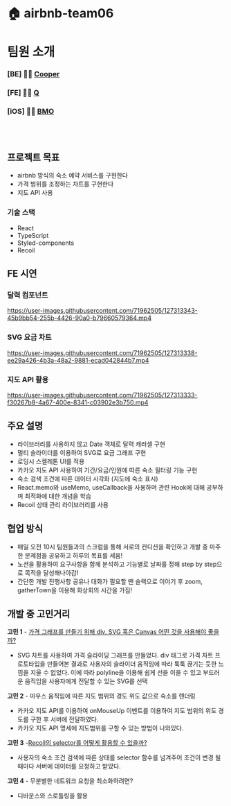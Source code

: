 # 🏠 airbnb-team06

# 팀원 소개

### [BE] 🧑‍💻 [Cooper](https://github.com/pbg0205)

### [FE] 🧑‍💻 [Q](https://github.com/somedaycode)

### [iOS] 🧑‍💻 [BMO](https://github.com/BMO5)

<br><br>

## 프로젝트 목표

- airbnb 방식의 숙소 예약 서비스를 구현한다
- 가격 범위를 조정하는 차트를 구현한다
- 지도 API 사용

### 기술 스택

- React
- TypeScript
- Styled-components
- Recoil

## FE 시연

### 달력 컴포넌트

https://user-images.githubusercontent.com/71962505/127313343-45b9bb54-255b-4426-90a0-b79660579364.mp4

### SVG 요금 차트

https://user-images.githubusercontent.com/71962505/127313338-ee29a426-4b3a-48a2-9881-ecad042844b7.mp4

### 지도 API 활용

https://user-images.githubusercontent.com/71962505/127313333-f30267b8-4a67-400e-8341-c03902e3b750.mp4

## 주요 설명

- 라이브러리를 사용하지 않고 Date 객체로 달력 캐러셀 구현
- 멀티 슬라이더를 이용하여 SVG로 요금 그래프 구현
- 로딩시 스켈레톤 UI를 적용
- 카카오 지도 API 사용하여 기간/요금/인원에 따른 숙소 필터링 기능 구현
- 숙소 검색 조건에 따른 데이터 시각화 (지도에 숙소 표시)
- React.memo와 useMemo, useCallback을 사용하며 관련 Hook에 대해 공부하며 최적화에 대한 개념을 학습
- Recoil 상태 관리 라이브러리를 사용

## 협업 방식

- 매일 오전 10시 팀원들과의 스크럼을 통해 서로의 컨디션을 확인하고 개발 중 마주한 문제점을 공유하고 하루의 목표를 세움!
- 노션을 활용하여 요구사항을 함께 분석하고 기능별로 날짜를 정해 step by step으로 목적을 달성해나아감!
- 간단한 개발 진행사항 공유나 대화가 필요할 땐 슬랙으로 이야기 후 zoom, gatherTown을 이용해 화상회의 시간을 가짐!

## 개발 중 고민거리

**고민 1** - [가격 그래프를 만들기 위해 div, SVG 혹은 Canvas 어떤 것을 사용해야 좋을까?](https://github.com/somedaycode/airbnb/wiki/%EA%B0%80%EA%B2%A9-%EA%B7%B8%EB%9E%98%ED%94%84%EB%A5%BC-%EB%A7%8C%EB%93%A4%EA%B8%B0-%EC%9C%84%ED%95%B4-div,-SVG-%ED%98%B9%EC%9D%80-Canvas-%EC%96%B4%EB%96%A4-%EA%B2%83%EC%9D%84-%EC%82%AC%EC%9A%A9%ED%95%B4%EC%95%BC-%EC%A2%8B%EC%9D%84%EA%B9%8C%3F)

- SVG 차트를 사용하여 가격 슬라이딩 그래프를 만들었다. div 태그로 가격 차트 프로토타입을 만들어본 결과로 사용자의 슬라이더 움직임에 따라 툭툭 끊기는 듯한 느낌을 지울 수 없었다. 이에 따라 polyline을 이용해 쉽게 선을 이을 수 있고 부드러운 움직임을 사용자에게 전달할 수 있는 SVG를 선택

**고민 2** - 마우스 움직임에 따른 지도 범위의 경도 위도 값으로 숙소를 렌더링

- 카카오 지도 API를 이용하여 onMouseUp 이벤트를 이용하여 지도 범위의 위도 경도를 구한 후 서버에 전달하였다.
- 카카오 지도 API 명세에 지도범위를 구할 수 있는 방법이 나와있다.

**고민 3** -[Recoil의 selector를 어떻게 활용할 수 있을까?](https://github.com/somedaycode/airbnb/wiki/Recoil%EC%9D%98-selector%EB%A5%BC-%EC%96%B4%EB%96%BB%EA%B2%8C-%ED%99%9C%EC%9A%A9%ED%95%A0-%EC%88%98-%EC%9E%88%EC%9D%84%EA%B9%8C%3F)

- 사용자의 숙소 조건 검색에 따른 상태를 selector 함수를 넘겨주어 조건이 변경 될 때마다 서버에 데이터를 요청하고 받았다.

**고민 4** - 무분별한 네트워크 요청을 최소화하려면? 

- 디바운스와 스로틀링을 활용

